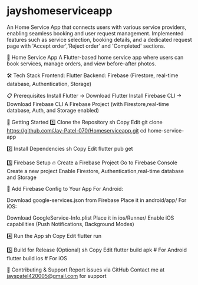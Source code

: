 # jayshomeserviceapp

An Home Service App that connects users with various service providers, enabling seamless booking and user request management. Implemented features such as service selection, booking details, and a dedicated request page with 'Accept order',‘Reject order’ and 'Completed' sections.


📌 Home Service App
A Flutter-based home service app where users can book services, manage orders, and view before-after photos.

🛠 Tech Stack
Frontend: Flutter
Backend: Firebase (Firestore, real-time database, Authentication, Storage)

📋 Prerequisites
Install Flutter → Download Flutter
Install Firebase CLI → Download Firebase CLI
A Firebase Project (with Firestore,real-time database, Auth, and Storage enabled)

🚀 Getting Started
1️⃣ Clone the Repository
sh
Copy
Edit
git clone https://github.com/Jay-Patel-070/Homeserviceapp.git
cd home-service-app

2️⃣ Install Dependencies
sh
Copy
Edit
flutter pub get

3️⃣ Firebase Setup
🔥 Create a Firebase Project
Go to Firebase Console
Create a new project
Enable Firestore, Authentication,real-time database and Storage

📂 Add Firebase Config to Your App
For Android:

Download google-services.json from Firebase
Place it in android/app/
For iOS:

Download GoogleService-Info.plist
Place it in ios/Runner/
Enable iOS capabilities (Push Notifications, Background Modes)

4️⃣ Run the App
sh
Copy
Edit
flutter run

5️⃣ Build for Release (Optional)
sh
Copy
Edit
flutter build apk   # For Android  
flutter build ios   # For iOS  

🤝 Contributing & Support
Report issues via GitHub
Contact me at jayspatel420005@gmail.com for support